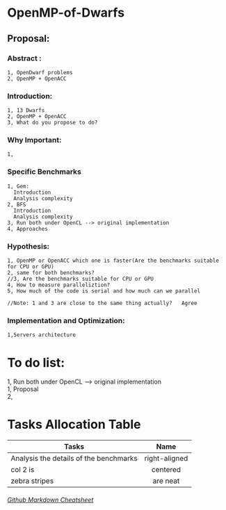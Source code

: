 # OpenMP-of-Dwarfs

## Proposal:  
###  Abstract :  
    1, OpenDwarf problems  
    2, OpenMP + OpenACC  


###  Introduction:  
    1, 13 Dwarfs  
    2, OpenMP + OpenACC  
    3, What do you propose to do?

###  Why Important:  
    1,

    
###  Specific Benchmarks  
    1, Gem:  
      Introduction  
      Analysis complexity  
    2, BFS  
      Introduction  
      Analysis complexity  
    3, Run both under OpenCL --> original implementation    
    4, Approaches 
    
###  Hypothesis:  
    1, OpenMP or OpenACC which one is faster(Are the benchmarks suitable for CPU or GPU)  
    2, same for both benchmarks?  
    //3, Are the benchmarks suitable for CPU or GPU  
    4, How to measure paralleliztion?  
    5, How much of the code is serial and how much can we parallel  
    
    //Note: 1 and 3 are close to the same thing actually?   Agree
    
###  Implementation and Optimization:  
    1,Servers architecture  
    
    
# To do list:  
   1, Run both under OpenCL --> original implementation  
   1, Proposal  
   2, 

# Tasks Allocation Table
| Tasks         | Name          |
| -------------                                 |:-------------:|
| Analysis the details of the benchmarks      | right-aligned |
| col 2 is      | centered      |
| zebra stripes | are neat      |
   
   
   
   
   
   
   
   ###### [Github Markdown Cheatsheet](https://github.com/adam-p/markdown-here/wiki/Markdown-Cheatsheet)
